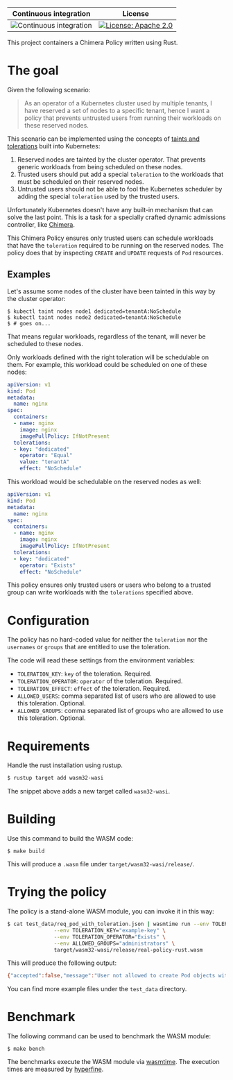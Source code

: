 
 Continuous integration | License
 -----------------------|--------
![Continuous integration](https://github.com/chimera-kube/pod-toleration-policy/workflows/Continuous%20integration/badge.svg) | [![License: Apache 2.0](https://img.shields.io/badge/License-Apache2.0-brightgreen.svg)](https://opensource.org/licenses/Apache-2.0)

This project containers a Chimera Policy written using Rust.

# The goal

Given the following scenario:

> As an operator of a Kubernetes cluster used by multiple tenants,
> I have reserved a set of nodes to a specific tenant,
> hence I want a policy that prevents untrusted users from running their workloads on these reserved nodes.

This scenario can be implemented using the concepts of
[taints and tolerations](https://kubernetes.io/docs/concepts/scheduling-eviction/taint-and-toleration/)
built into Kubernetes:

  1. Reserved nodes are tainted by the cluster operator. That prevents generic
    workloads from being scheduled on these nodes.
  1. Trusted users should put add a special `toleration` to the workloads that
    must be scheduled on their reserved nodes.
  1. Untrusted users should not be able to fool the Kubernetes scheduler by
    adding the special `toleration` used by the trusted users.

Unfortunately Kubernetes doesn't have any built-in mechanism that can solve
the last point. This is a task for a specially crafted dynamic admissions
controller, like [Chimera](https://github.com/chimera-kube/chimera-admission).

This Chimera Policy ensures only trusted users can schedule workloads that have
the `toleration` required to be running on the reserved nodes.
The policy does that by inspecting `CREATE` and `UPDATE` requests of
`Pod` resources.

## Examples

Let's assume some nodes of the cluster have been tainted in this way by
the cluster operator:

```shell
$ kubectl taint nodes node1 dedicated=tenantA:NoSchedule
$ kubectl taint nodes node2 dedicated=tenantA:NoSchedule
$ # goes on...
```

That means regular workloads, regardless of the tenant, will never be scheduled
to these nodes.

Only workloads defined with the right toleration will be schedulable on them.
For example, this workload could be scheduled on one of these nodes:

```yaml
apiVersion: v1
kind: Pod
metadata:
  name: nginx
spec:
  containers:
  - name: nginx
    image: nginx
    imagePullPolicy: IfNotPresent
  tolerations:
  - key: "dedicated"
    operator: "Equal"
    value: "tenantA"
    effect: "NoSchedule"
```

This workload would be schedulable on the reserved nodes as well:

```yaml
apiVersion: v1
kind: Pod
metadata:
  name: nginx
spec:
  containers:
  - name: nginx
    image: nginx
    imagePullPolicy: IfNotPresent
  tolerations:
  - key: "dedicated"
    operator: "Exists"
    effect: "NoSchedule"
```

This policy ensures only trusted users or users who belong to a trusted group
can write workloads with the `tolerations` specified above.

# Configuration

The policy has no hard-coded value for neither the `toleration` nor the
`usernames` or `groups` that are entitled to use the toleration.

The code will read these settings from the environment variables:

  * `TOLERATION_KEY`: `key` of the toleration. Required.
  * `TOLERATION_OPERATOR`: `operator` of the toleration. Required.
  * `TOLERATION_EFFECT`: `effect` of the toleration. Required.
  * `ALLOWED_USERS`: comma separated list of users who are allowed to use
    this toleration. Optional.
  * `ALLOWED_GROUPS`: comma separated list of groups who are allowed to use
    this toleration. Optional.

# Requirements

Handle the rust installation using rustup.

```bash
$ rustup target add wasm32-wasi
```

The snippet above adds a new target called `wasm32-wasi`.

# Building

Use this command to build the WASM code:

```
$ make build
```

This will produce a `.wasm` file under `target/wasm32-wasi/release/`.

# Trying the policy

The policy is a stand-alone WASM module, you can invoke it in this way:

```bash
$ cat test_data/req_pod_with_toleration.json | wasmtime run --env TOLERATION_EFFECT="NoSchedule" \
               --env TOLERATION_KEY="example-key" \
               --env TOLERATION_OPERATOR="Exists" \
               --env ALLOWED_GROUPS="administrators" \
               target/wasm32-wasi/release/real-policy-rust.wasm
```

This will produce the following output:

```bash
{"accepted":false,"message":"User not allowed to create Pod objects with toleration: key: example-key, operator: Exists, effect: NoSchedule)"}
```

You can find more example files under the `test_data` directory.

# Benchmark

The following command can be used to benchmark the WASM module:

```
$ make bench
```

The benchmarks execute the WASM module via
[wasmtime](https://github.com/bytecodealliance/wasmtime).
The execution times are measured by [hyperfine](https://github.com/sharkdp/hyperfine).
